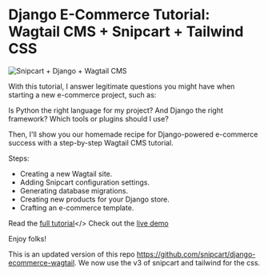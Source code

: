# Django E-Commerce Tutorial: Wagtail CMS + Snipcart + Tailwind CSS

![Snipcart + Django + Wagtail CMS](https://snipcart.com/media/205957/djangoecommerceog.png)

With this tutorial, I answer legitimate questions you might have when starting a new e-commerce project, such as:

Is Python the right language for my project? And Django the right framework? Which tools or plugins should I use?

Then, I'll show you our homemade recipe for Django-powered e-commerce success with a step-by-step Wagtail CMS tutorial.

Steps:

- Creating a new Wagtail site.
- Adding Snipcart configuration settings.
- Generating database migrations.
- Creating new products for your Django store.
- Crafting an e-commerce template.

Read the [full tutorial](https://snipcart.com/blog/django-ecommerce-tutorial-wagtail-cms)</>
Check out the [live demo](https://agile-caverns-14237.herokuapp.com/)

Enjoy folks!

This is an updated version of this repo https://github.com/snipcart/django-ecommerce-wagtail. We now use the v3 of snipcart and tailwind for the css.
